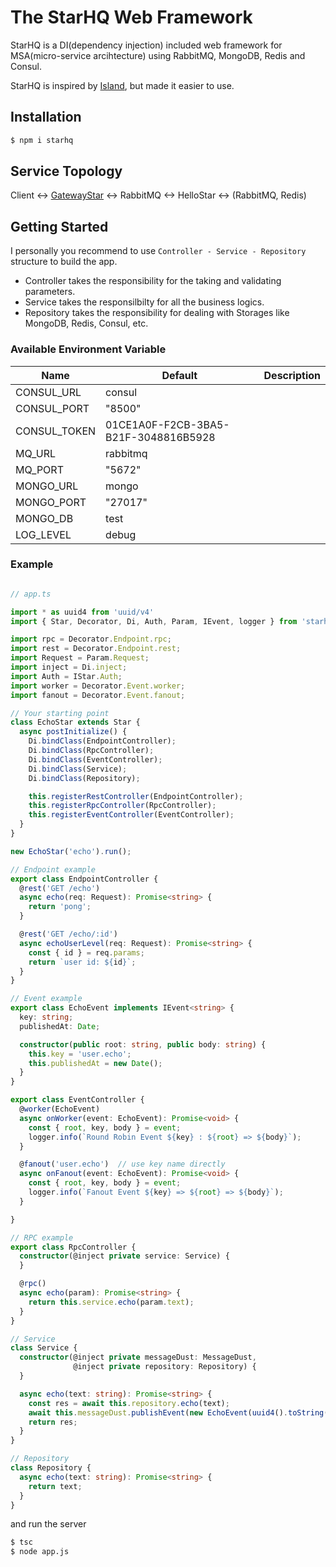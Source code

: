 # The StarHQ Web Framework

StarHQ is a DI(dependency injection) included web framework for MSA(micro-service arcihtecture) using RabbitMQ, MongoDB, Redis and Consul.

StarHQ is inspired by [Island](https://github.com/spearhead-ea/island), but made it easier to use.

## Installation

```bash
$ npm i starhq
```

## Service Topology

Client <-> [GatewayStar](https://github.com/haandol/gateway-star) <-> RabbitMQ <-> HelloStar <-> (RabbitMQ, Redis)

## Getting Started

I personally you recommend to use `Controller - Service - Repository` structure to build the app.

- Controller takes the responsibility for the taking and validating parameters.
- Service takes the responsilbilty for all the business logics.
- Repository takes the responsibility for dealing with Storages like MongoDB, Redis, Consul, etc.

### Available Environment Variable

  | Name | Default | Description
  |------|-------|-------|
  | CONSUL_URL | consul | |
  | CONSUL_PORT | "8500" | |
  | CONSUL_TOKEN | 01CE1A0F-F2CB-3BA5-B21F-3048816B5928 | |
  | MQ_URL | rabbitmq | |
  | MQ_PORT | "5672" | |
  | MONGO_URL | mongo | |
  | MONGO_PORT | "27017" | |
  | MONGO_DB | test | |
  | LOG_LEVEL | debug | |

### Example

```typescript

// app.ts

import * as uuid4 from 'uuid/v4'
import { Star, Decorator, Di, Auth, Param, IEvent, logger } from 'starhq';

import rpc = Decorator.Endpoint.rpc;
import rest = Decorator.Endpoint.rest;
import Request = Param.Request;
import inject = Di.inject;
import Auth = IStar.Auth;
import worker = Decorator.Event.worker;
import fanout = Decorator.Event.fanout;

// Your starting point
class EchoStar extends Star {
  async postInitialize() {
    Di.bindClass(EndpointController);
    Di.bindClass(RpcController);
    Di.bindClass(EventController);
    Di.bindClass(Service);
    Di.bindClass(Repository);

    this.registerRestController(EndpointController);
    this.registerRpcController(RpcController);
    this.registerEventController(EventController);
  }
}

new EchoStar('echo').run();

// Endpoint example
export class EndpointController {
  @rest('GET /echo')
  async echo(req: Request): Promise<string> {
    return 'pong';
  }

  @rest('GET /echo/:id')
  async echoUserLevel(req: Request): Promise<string> {
    const { id } = req.params;
    return `user id: ${id}`;
  }
}

// Event example
export class EchoEvent implements IEvent<string> {
  key: string;
  publishedAt: Date;

  constructor(public root: string, public body: string) {
    this.key = 'user.echo';
    this.publishedAt = new Date();
  }
}

export class EventController {
  @worker(EchoEvent)
  async onWorker(event: EchoEvent): Promise<void> {
    const { root, key, body } = event;
    logger.info(`Round Robin Event ${key} : ${root} => ${body}`);
  }

  @fanout('user.echo')  // use key name directly
  async onFanout(event: EchoEvent): Promise<void> {
    const { root, key, body } = event;
    logger.info(`Fanout Event ${key} => ${root} => ${body}`);
  }

}

// RPC example
export class RpcController {
  constructor(@inject private service: Service) {
  }

  @rpc()
  async echo(param): Promise<string> {
    return this.service.echo(param.text);
  }
}

// Service
class Service {
  constructor(@inject private messageDust: MessageDust,
              @inject private repository: Repository) {
  }

  async echo(text: string): Promise<string> {
    const res = await this.repository.echo(text);
    await this.messageDust.publishEvent(new EchoEvent(uuid4().toString(), res));
    return res;
  }
}

// Repository
class Repository {
  async echo(text: string): Promise<string> {
    return text;
  }
}
```

and run the server

```bash
$ tsc
$ node app.js
```